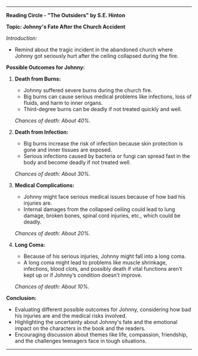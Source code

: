 
---

**Reading Circle - "The Outsiders" by S.E. Hinton**

**Topic: Johnny's Fate After the Church Accident**

*Introduction:*

- Remind about the tragic incident in the abandoned church where Johnny got seriously hurt after the ceiling collapsed during the fire.

**Possible Outcomes for Johnny:**

1. **Death from Burns:**
   - Johnny suffered severe burns during the church fire.
   - Big burns can cause serious medical problems like infections, loss of fluids, and harm to inner organs.
   - Third-degree burns can be deadly if not treated quickly and well.

   *Chances of death: About 40%.*

2. **Death from Infection:**
   - Big burns increase the risk of infection because skin protection is gone and inner tissues are exposed.
   - Serious infections caused by bacteria or fungi can spread fast in the body and become deadly if not treated well.

   *Chances of death: About 30%.*

3. **Medical Complications:**
   - Johnny might face serious medical issues because of how bad his injuries are.
   - Internal damages from the collapsed ceiling could lead to lung damage, broken bones, spinal cord injuries, etc., which could be deadly.

   *Chances of death: About 20%.*

4. **Long Coma:**
   - Because of his serious injuries, Johnny might fall into a long coma.
   - A long coma might lead to problems like muscle shrinkage, infections, blood clots, and possibly death if vital functions aren’t kept up or if Johnny’s condition doesn’t improve.

   *Chances of death: About 10%.*

**Conclusion:**

- Evaluating different possible outcomes for Johnny, considering how bad his injuries are and the medical risks involved.
- Highlighting the uncertainty about Johnny's fate and the emotional impact on the characters in the book and the readers.
- Encouraging discussion about themes like life, compassion, friendship, and the challenges teenagers face in tough situations.

---

